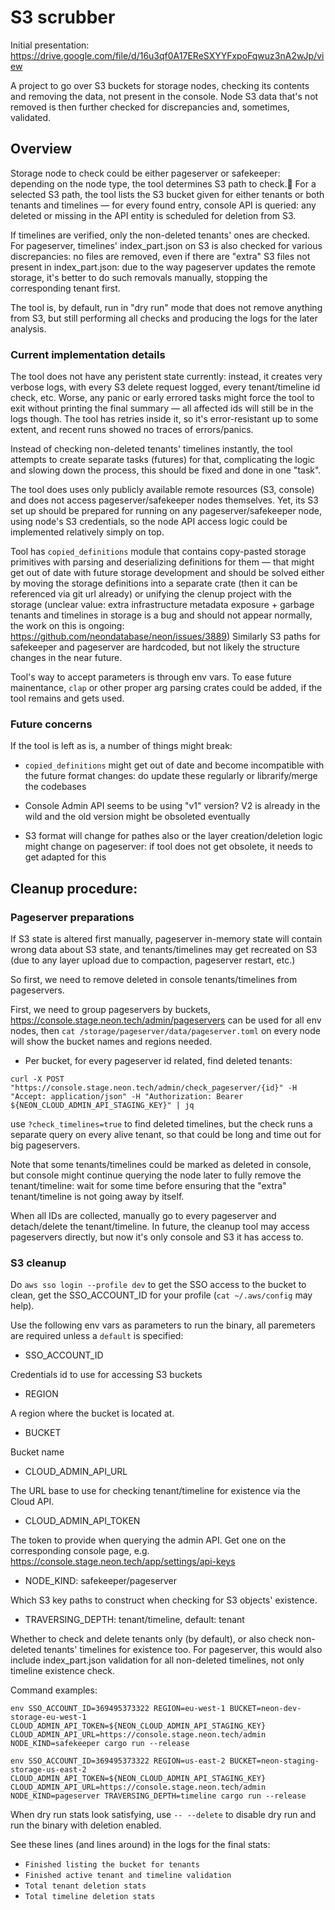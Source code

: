 # S3 scrubber

Initial presentation: https://drive.google.com/file/d/16u3qf0A17EReSXYYFxpoFqwuz3nA2wJp/view

A project to go over S3 buckets for storage nodes, checking its contents and removing the data, not present in the console.
Node S3 data that's not removed is then further checked for discrepancies and, sometimes, validated.

## Overview

Storage node to check could be either pageserver or safekeeper: depending on the node type, the tool determines S3 path to check.
For a selected S3 path, the tool lists the S3 bucket given for either tenants or both tenants and timelines — for every found entry, console API is queried: any deleted or missing in the API entity is scheduled for deletion from S3.

If timelines are verified, only the non-deleted tenants' ones are checked.
For pageserver, timelines' index_part.json on S3 is also checked for various discrepancies: no files are removed, even if there are "extra" S3 files not present in index_part.json: due to the way pageserver updates the remote storage, it's better to do such removals manually, stopping the corresponding tenant first.

The tool is, by default, run in "dry run" mode that does not remove anything from S3, but still performing all checks and producing the logs for the later analysis.

### Current implementation details

The tool does not have any peristent state currently: instead, it creates very verbose logs, with every S3 delete request logged, every tenant/timeline id check, etc.
Worse, any panic or early errored tasks might force the tool to exit without printing the final summary — all affected ids will still be in the logs though. The tool has retries inside it, so it's error-resistant up to some extent, and recent runs showed no traces of errors/panics.

Instead of checking non-deleted tenants' timelines instantly, the tool attempts to create separate tasks (futures) for that,
complicating the logic and slowing down the process, this should be fixed and done in one "task".

The tool does uses only publicly available remote resources (S3, console) and does not access pageserver/safekeeper nodes themselves.
Yet, its S3 set up should be prepared for running on any pageserver/safekeeper node, using node's S3 credentials, so the node API access logic could be implemented relatively simply on top.

Tool has `copied_definitions` module that contains copy-pasted storage primitives with parsing and deserializing definitions for them — that might get out of date with future storage development and should be solved either by moving the storage definitions into a separate crate (then it can be referenced via git url already) or unifying the clenup project with the storage (unclear value: extra infrastructure metadata exposure + garbage tenants and timelines in storage is a bug and should not appear normally, the work on this is ongoing: https://github.com/neondatabase/neon/issues/3889)
Similarly S3 paths for safekeeper and pageserver are hardcoded, but not likely the structure changes in the near future.

Tool's way to accept parameters is through env vars. To ease future mainentance, `clap` or other proper arg parsing crates could be added, if the tool remains and gets used.

### Future concerns

If the tool is left as is, a number of things might break:

* `copied_definitions` might get out of date and become incompatible with the future format changes: do update these regularly or librarify/merge the codebases

* Console Admin API seems to be using "v1" version? V2 is already in the wild and the old version might be obsoleted eventually

* S3 format will change for pathes also or the layer creation/deletion logic might change on pageserver: if tool does not get obsolete, it needs to get adapted for this

## Cleanup procedure:

### Pageserver preparations

If S3 state is altered first manually, pageserver in-memory state will contain wrong data about S3 state, and tenants/timelines may get recreated on S3 (due to any layer upload due to compaction, pageserver restart, etc.)

So first, we need to remove deleted in console tenants/timelines from pageservers.

First, we need to group pageservers by buckets, https://console.stage.neon.tech/admin/pageservers can be used for all env nodes, then `cat /storage/pageserver/data/pageserver.toml` on every node will show the bucket names and regions needed.

* Per bucket, for every pageserver id related, find deleted tenants:

`curl -X POST "https://console.stage.neon.tech/admin/check_pageserver/{id}" -H "Accept: application/json" -H "Authorization: Bearer ${NEON_CLOUD_ADMIN_API_STAGING_KEY}" | jq`

use `?check_timelines=true` to find deleted timelines, but the check runs a separate query on every alive tenant, so that could be long and time out for big pageservers.

Note that some tenants/timelines could be marked as deleted in console, but console might continue querying the node later to fully remove the tenant/timeline: wait for some time before ensuring that the "extra" tenant/timeline is not going away by itself.

When all IDs are collected, manually go to every pageserver and detach/delete the tenant/timeline.
In future, the cleanup tool may access pageservers directly, but now it's only console and S3 it has access to.

### S3 cleanup

Do `aws sso login --profile dev` to get the SSO access to the bucket to clean, get the SSO_ACCOUNT_ID for your profile (`cat ~/.aws/config` may help).

Use the following env vars as parameters to run the binary, all paremeters are required unless a `default` is specified:

* SSO_ACCOUNT_ID

Credentials id to use for accessing S3 buckets

* REGION

A region where the bucket is located at.

* BUCKET

Bucket name

* CLOUD_ADMIN_API_URL

The URL base to use for checking tenant/timeline for existence via the Cloud API.

* CLOUD_ADMIN_API_TOKEN

The token to provide when querying the admin API.
Get one on the corresponding console page, e.g. https://console.stage.neon.tech/app/settings/api-keys

* NODE_KIND: safekeeper/pageserver

Which S3 key paths to construct when checking for S3 objects' existence.

* TRAVERSING_DEPTH: tenant/timeline, default: tenant

Whether to check and delete tenants only (by default), or also check non-deleted tenants' timelines for existence too.
For pageserver, this would also include index_part.json validation for all non-deleted timelines, not only timeline existence check.

Command examples:

`env SSO_ACCOUNT_ID=369495373322 REGION=eu-west-1 BUCKET=neon-dev-storage-eu-west-1 CLOUD_ADMIN_API_TOKEN=${NEON_CLOUD_ADMIN_API_STAGING_KEY} CLOUD_ADMIN_API_URL=https://console.stage.neon.tech/admin NODE_KIND=safekeeper cargo run --release`

`env SSO_ACCOUNT_ID=369495373322 REGION=us-east-2 BUCKET=neon-staging-storage-us-east-2 CLOUD_ADMIN_API_TOKEN=${NEON_CLOUD_ADMIN_API_STAGING_KEY} CLOUD_ADMIN_API_URL=https://console.stage.neon.tech/admin NODE_KIND=pageserver TRAVERSING_DEPTH=timeline cargo run --release`

When dry run stats look satisfying, use `-- --delete` to disable dry run and run the binary with deletion enabled.

See these lines (and lines around) in the logs for the final stats:

* `Finished listing the bucket for tenants`
* `Finished active tenant and timeline validation`
* `Total tenant deletion stats`
* `Total timeline deletion stats`
